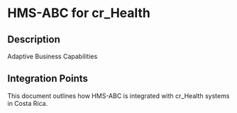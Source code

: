 # HMS-ABC for cr_Health

## Description

Adaptive Business Capabilities

## Integration Points

This document outlines how HMS-ABC is integrated with cr_Health systems in Costa Rica.
